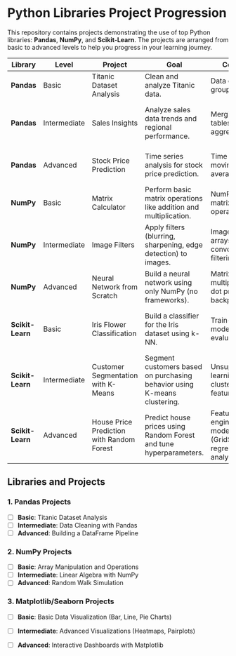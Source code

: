 # Python Libraries Project Progression

This repository contains projects demonstrating the use of top Python libraries: **Pandas**, **NumPy**, and **Scikit-Learn**. The projects are arranged from basic to advanced levels to help you progress in your learning journey.

| **Library**      | **Level**     | **Project**                                | **Goal**                                                                 | **Concepts**                                                         | **Dataset**                          | **Skills**                                           |
|------------------|---------------|--------------------------------------------|-------------------------------------------------------------------------|----------------------------------------------------------------------|--------------------------------------|------------------------------------------------------|
| **Pandas**       | Basic         | Titanic Dataset Analysis                   | Clean and analyze Titanic data.                                          | Data cleaning, grouping, EDA                                          | [Kaggle Titanic Dataset](https://www.kaggle.com/c/titanic) | DataFrames, NaNs, visualization                       |
| **Pandas**       | Intermediate  | Sales Insights                             | Analyze sales data trends and regional performance.                      | Merging, pivot tables, aggregating                                    | Sales Data (Kaggle Datasets)         | Merging DataFrames, pivot tables, advanced grouping   |
| **Pandas**       | Advanced      | Stock Price Prediction                     | Time series analysis for stock price prediction.                         | Time series, moving averages, trends                                  | Yahoo Finance Data                   | Rolling windows, trend analysis, time series          |
| **NumPy**        | Basic         | Matrix Calculator                          | Perform basic matrix operations like addition and multiplication.        | NumPy arrays, matrix operations                                       | N/A                                  | Array manipulation, matrix operations                 |
| **NumPy**        | Intermediate  | Image Filters                              | Apply filters (blurring, sharpening, edge detection) to images.          | Image as NumPy arrays, convolution, filtering                         | Any image dataset (e.g., OpenCV)     | Array manipulation, convolution, image processing     |
| **NumPy**        | Advanced      | Neural Network from Scratch                | Build a neural network using only NumPy (no frameworks).                 | Matrix multiplication, dot products, backpropagation                  | N/A                                  | Neural network, optimization, deep matrix operations  |
| **Scikit-Learn** | Basic         | Iris Flower Classification                 | Build a classifier for the Iris dataset using k-NN.                      | Train-test split, model fitting, evaluation                           | [Iris Dataset](https://archive.ics.uci.edu/ml/datasets/iris) | Classification, confusion matrix, accuracy evaluation |
| **Scikit-Learn** | Intermediate  | Customer Segmentation with K-Means          | Segment customers based on purchasing behavior using K-means clustering. | Unsupervised learning, clustering, feature scaling                    | Customer Segmentation (Kaggle)       | Clustering, scaling, inertia, silhouette scores       |
| **Scikit-Learn** | Advanced      | House Price Prediction with Random Forest   | Predict house prices using Random Forest and tune hyperparameters.       | Feature engineering, model tuning (GridSearchCV), regression analysis | [House Prices Dataset](https://www.kaggle.com/c/house-prices-advanced-regression-techniques) | Regression, hyperparameter tuning, R², MSE evaluation |




## Libraries and Projects

### 1. **Pandas Projects**
- [ ] **Basic**: Titanic Dataset Analysis
- [ ] **Intermediate**: Data Cleaning with Pandas
- [ ] **Advanced**: Building a DataFrame Pipeline

### 2. **NumPy Projects**
- [ ] **Basic**: Array Manipulation and Operations
- [ ] **Intermediate**: Linear Algebra with NumPy
- [ ] **Advanced**: Random Walk Simulation

### 3. **Matplotlib/Seaborn Projects**
- [ ] **Basic**: Basic Data Visualization (Bar, Line, Pie Charts)
- [ ] **Intermediate**: Advanced Visualizations (Heatmaps, Pairplots)
- [ ] **Advanced**: Interactive Dashboards with Matplotlib

